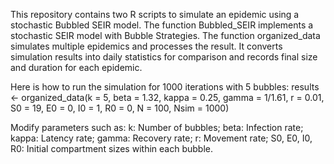 This repository contains two R scripts to simulate an epidemic using a stochastic Bubbled SEIR model.
The function Bubbled_SEIR implements a stochastic SEIR model with Bubble Strategies.
The function organized_data simulates multiple epidemics and processes the result. It converts simulation results into daily statistics for comparison and records final size and duration for each epidemic.

Here is how to run the simulation for 1000 iterations with 5 bubbles:
results <- organized_data(k = 5, beta = 1.32, kappa = 0.25, gamma = 1/1.61, r = 0.01, S0 = 19, E0 = 0, I0 = 1, R0 = 0, N = 100, Nsim = 1000)

Modify parameters such as: 
k: Number of bubbles;
beta: Infection rate;
kappa: Latency rate;
gamma: Recovery rate;
r: Movement rate;
S0, E0, I0, R0: Initial compartment sizes within each bubble.
